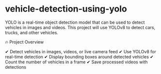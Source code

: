 # vehicle-detection-using-yolo

YOLO is a real-time object detection model that can be used to detect vehicles in images and videos. This project will use YOLOv8 to detect cars, trucks, and other vehicles.

🔥 Project Overview

✔ Detect vehicles in images, videos, or live camera feed
✔ Use YOLOv8 for real-time detection
✔ Display bounding boxes around detected vehicles
✔ Count the number of vehicles in a frame
✔ Save processed videos with detections
